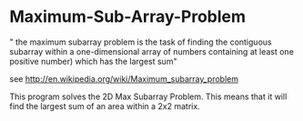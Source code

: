 Maximum-Sub-Array-Problem
=========================

" the maximum subarray problem is the task of finding the contiguous subarray within a one-dimensional array of numbers 
containing at least one positive number) which has the largest sum" 

see http://en.wikipedia.org/wiki/Maximum_subarray_problem

This program solves the 2D Max Subarray Problem. This means that it will find the largest sum of an area within a 2x2
matrix.
